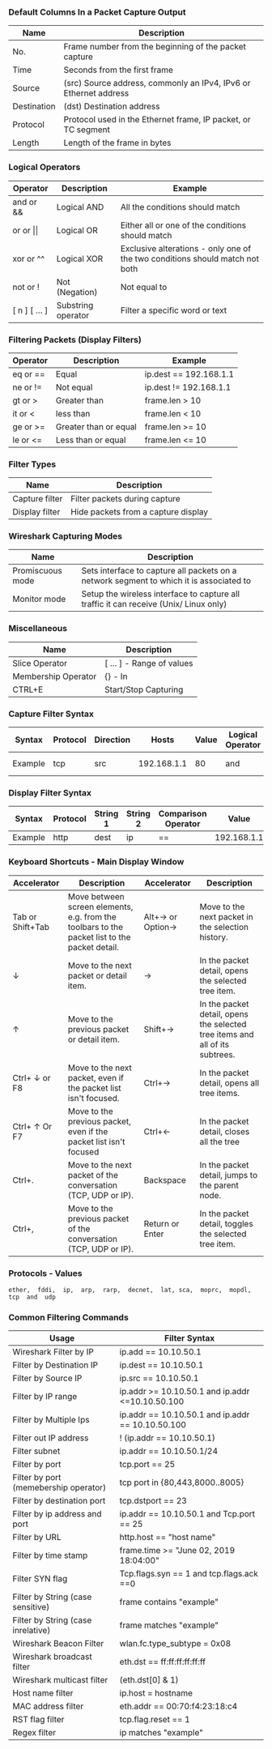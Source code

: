 ### Default Columns In a Packet Capture Output

Name | Description
---|---
No.	| Frame number from the beginning of the packet capture
Time | Seconds from the first frame
Source | (src)	Source address, commonly an IPv4, IPv6 or Ethernet address
Destination | (dst)	Destination address
Protocol | Protocol used in the Ethernet frame, IP packet, or TC segment
Length	| Length of the frame in bytes


### Logical Operators

Operator | Description | Example
---|---|---
and or && | Logical AND | All the conditions should match 
or or \|\| | Logical OR | Either all or one of the conditions should match
xor or ^^ | Logical XOR	| Exclusive alterations - only one of the two conditions should match not both 
not or ! | Not (Negation) | Not equal to 
[ n ] [ … ]	| Substring operator | Filter a specific word or text 

### Filtering Packets (Display Filters)

Operator | Description | Example
---|---|---
eq or == | Equal | ip.dest  ==  192.168.1.1
ne or != | Not equal | ip.dest  !=   192.168.1.1
gt or > | Greater than | frame.len  >   10
it or < | less than	| frame.len  <   10
ge or >= | Greater than or equal | frame.len  >=   10
le or <= | Less than or equal | frame.len <=   10

### Filter Types

Name | Description
---|---
Capture filter | Filter packets during capture
Display filter | Hide packets from a capture display

### Wireshark Capturing Modes

Name | Description
---|---
Promiscuous mode | Sets interface to capture all packets on a network segment to which it is associated to
Monitor mode | Setup the wireless interface to capture all traffic it can receive (Unix/ Linux only)

### Miscellaneous

Name | Description
---|---
Slice Operator | [ … ] - Range of values
Membership Operator | {} - In
CTRL+E | Start/Stop Capturing

### Capture Filter Syntax

Syntax | Protocol | Direction | Hosts | Value | Logical Operator |Expressions
---|---|---|---|---|---|---
Example | tcp | src | 192.168.1.1 | 80 | and | tcp dst 202.164.30.1

### Display Filter Syntax

Syntax | Protocol | String 1 | String 2 | Comparison Operator | Value | Logical Operator | Expressions
---|---|---|---|---|---|---|---
Example | http | dest | ip | == | 192.168.1.1 | and | tcp port

### Keyboard Shortcuts - Main Display Window

Accelerator | Description | Accelerator | Description
---|---|---|---
Tab or Shift+Tab | Move between screen elements, e.g. from the toolbars to the packet list to the packet detail. | Alt+→ or Option→ |Move to the next packet in the selection history.
↓ | Move to the next packet or detail item. | → | In the packet detail, opens the selected tree item.
↑ | Move to the previous packet or detail item. | Shift+→ | In the packet detail, opens the selected tree items and all of its subtrees.
Ctrl+ ↓ or F8 | Move to the next packet, even if the packet list isn't focused. | Ctrl+→ | In the packet detail, opens all tree items.
Ctrl+ ↑ Or F7 | Move to the previous packet, even if the packet list isn't focused | Ctrl+← | In the packet detail, closes all the tree
Ctrl+. | Move to the next packet of the conversation (TCP, UDP or IP). | Backspace |In the packet detail, jumps to the parent node.
Ctrl+, | Move to the previous packet of the conversation (TCP, UDP or IP). | Return or Enter | In the packet detail, toggles the selected tree item.

### Protocols - Values

`ether,  fddi,  ip,  arp,  rarp,  decnet,  lat, sca,  moprc,  mopdl,  tcp  and  udp`

### Common Filtering Commands

Usage | Filter Syntax
---|---
Wireshark Filter by IP | ip.add == 10.10.50.1
Filter by Destination IP | ip.dest == 10.10.50.1
Filter by Source IP | ip.src == 10.10.50.1
Filter by IP range | ip.addr >= 10.10.50.1 and ip.addr <=10.10.50.100
Filter by Multiple Ips | ip.addr == 10.10.50.1 and ip.addr == 10.10.50.100
Filter out IP address | ! (ip.addr == 10.10.50.1)
Filter subnet | ip.addr == 10.10.50.1/24
Filter by port | tcp.port == 25
Filter by port (memebership operator) |  tcp port in {80,443,8000..8005}
Filter by destination port | tcp.dstport == 23
Filter by ip address and port | ip.addr == 10.10.50.1 and Tcp.port == 25
Filter by URL | http.host == "host name"
Filter by time stamp | frame.time >= "June 02, 2019 18:04:00"
Filter SYN flag | Tcp.flags.syn == 1 and tcp.flags.ack ==0
Filter by String (case sensitive) | frame contains "example"
Filter by String (case inrelative) | frame matches "example"
Wireshark Beacon Filter | wlan.fc.type_subtype = 0x08
Wireshark broadcast filter | eth.dst == ff:ff:ff:ff:ff:ff
Wireshark multicast filter | (eth.dst[0] & 1)
Host name filter | ip.host = hostname
MAC address filter | eth.addr == 00:70:f4:23:18:c4
RST flag filter | tcp.flag.reset == 1
Regex filter | ip matches "example"
